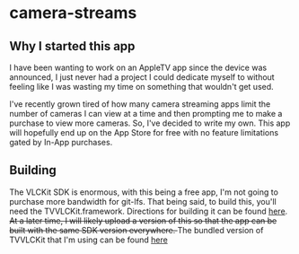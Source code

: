# camera-streams

## Why I started this app
I have been wanting to work on an AppleTV app since the device was announced, I just never had a project I could dedicate myself to without feeling like I was wasting my time on something that wouldn't get used.

I've recently grown tired of how many camera streaming apps limit the number of cameras I can view at a time and then prompting me to make a purchase to view more cameras.  So, I've decided to write my own.  This app will hopefully end up on the App Store for free with no feature limitations gated by In-App purchases.

## Building
The VLCKit SDK is enormous, with this being a free app, I'm not going to purchase more bandwidth for git-lfs.  That being said, to build this, you'll need the TVVLCKit.framework.  Directions for building it can be found [here](https://wiki.videolan.org/VLCKit/).  <s>At a later time, I will likely upload a version of this so that the app can be built with the same SDK version everywhere. </s>  The bundled version of TVVLCKit that I'm using can be found [here](https://external.lowther.com/adam/tvvlc.tgz)